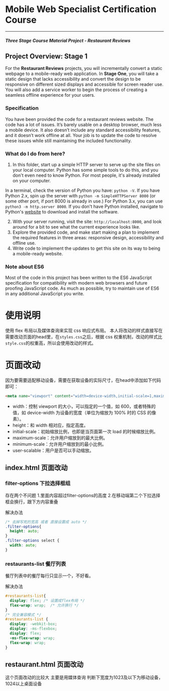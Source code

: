 # Mobile Web Specialist Certification Course
---
#### _Three Stage Course Material Project - Restaurant Reviews_

## Project Overview: Stage 1

For the **Restaurant Reviews** projects, you will incrementally convert a static webpage to a mobile-ready web application. In **Stage One**, you will take a static design that lacks accessibility and convert the design to be responsive on different sized displays and accessible for screen reader use. You will also add a service worker to begin the process of creating a seamless offline experience for your users.

### Specification

You have been provided the code for a restaurant reviews website. The code has a lot of issues. It’s barely usable on a desktop browser, much less a mobile device. It also doesn’t include any standard accessibility features, and it doesn’t work offline at all. Your job is to update the code to resolve these issues while still maintaining the included functionality. 

### What do I do from here?

1. In this folder, start up a simple HTTP server to serve up the site files on your local computer. Python has some simple tools to do this, and you don't even need to know Python. For most people, it's already installed on your computer. 

In a terminal, check the version of Python you have: `python -V`. If you have Python 2.x, spin up the server with `python -m SimpleHTTPServer 8000` (or some other port, if port 8000 is already in use.) For Python 3.x, you can use `python3 -m http.server 8000`. If you don't have Python installed, navigate to Python's [website](https://www.python.org/) to download and install the software.

2. With your server running, visit the site: `http://localhost:8000`, and look around for a bit to see what the current experience looks like.
3. Explore the provided code, and make start making a plan to implement the required features in three areas: responsive design, accessibility and offline use.
4. Write code to implement the updates to get this site on its way to being a mobile-ready website.

### Note about ES6

Most of the code in this project has been written to the ES6 JavaScript specification for compatibility with modern web browsers and future proofing JavaScript code. As much as possible, try to maintain use of ES6 in any additional JavaScript you write. 


# 使用说明

使用 flex 布局以及媒体查询来实现 css 响应式布局。
本人将改动的样式直接写在需要改动页面的head里，在`styles.css`之后，根据 css 权重机制，改动的样式比`style.css`的权重高，所以会使用改动的样式。

# 页面改动
因为要需要适配移动设备，需要在获取设备的实际尺寸，在head中添加如下代码即可：

```HTML
<meta name="viewport" content="width=device-width,initial-scale=1,maximum-scale=1,minimum-scale=1,user-scalable=no" />
```
- width：控制 viewport 的大小，可以指定的一个值，如 600，或者特殊的值，如 device-width 为设备的宽度（单位为缩放为 100% 时的 CSS 的像素）。
- height：和 width 相对应，指定高度。
- initial-scale：初始缩放比例，也即是当页面第一次 load 的时候缩放比例。
- maximum-scale：允许用户缩放到的最大比例。
- minimum-scale：允许用户缩放到的最小比例。
- user-scalable：用户是否可以手动缩放。

## index.html 页面改动

### filter-options 下拉选择框组
存在两个不问题
1.里面内容超过filter-options的高度
2.在移动端第二个下拉选择框会换行，跟下方内容重叠

解决办法
```CSS
/* 去掉写死的宽高 或者 直接设置成 auto */
.filter-options{
  height: auto;
}
.filter-options select {
  width: auto;
}
```

### restaurants-list 餐厅列表
餐厅列表中的餐厅每行只显示一个，不好看。

解决办法

```CSS
#restaurants-list{
  display: flex; /* 设置成flex布局 */
  flex-wrap: wrap;  /* 允许换行 */
}
/* 完全兼容模式 */
#restaurants-list {
  display: -webkit-box;
  display: -ms-flexbox;
  display: flex;
  -ms-flex-wrap: wrap;
  flex-wrap: wrap;
}
```

## restaurant.html 页面改动
这个页面改动的比较大
主要是用媒体查询 判断下宽度为1023及以下为移动设备，1024以上桌面设备